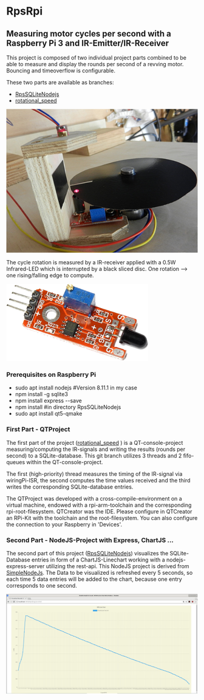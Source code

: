 # RpsRpi
## Measuring motor cycles per second with a Raspberry Pi 3 and IR-Emitter/IR-Receiver
This project is composed of two individual project parts combined to be able to measure and display the rounds per second of a revving motor. Bouncing and timeoverflow is configurable.

These two parts are available as branches:
* [RpsSQLiteNodejs](https://github.com/emmerlin1/RpsRpi/tree/RpsSQLiteNodejs)
* [rotational_speed](https://github.com/emmerlin1/RpsRpi/tree/rotational_speed)


![IR Receiver](images/ir_measurement.jpg)

The cycle rotation is measured by a IR-receiver applied with a 0.5W Infrared-LED which is interrupted by a black sliced disc. One rotation --> one rising/falling edge to compute.

![Rounds per Second](images/ir_receiver.png)

### Prerequisites on Raspberry Pi
* sudo apt install nodejs #Version 8.11.1 in my case
* npm install -g sqlite3 
* npm install express --save
* npm install #in directory RpsSQLiteNodejs
* sudo apt install qt5-qmake

### First Part - QTProject
The first part of the project ([rotational_speed](https://github.com/emmerlin1/RpsRpi/tree/rotational_speed)
) is a QT-console-project measuring/computing the IR-signals and writing the results (rounds per second) to a SQLite-database. This git branch utilizes 3 threads and 2 fifo-queues within the QT-console-project. 

The first (high-priority) thread measures the timing of the IR-signal via wiringPi-ISR, the second computes the time values received and the third writes the corresponding SQLite-database entries.

The QTProject was developed with a cross-compile-environment on a virtual machine, endowed with a rpi-arm-toolchain and the corresponding rpi-root-filesystem. QTCreator was the IDE. Please configure in QTCreator an RPi-Kit with the toolchain and the root-filesystem. You can also configure the connection to your Raspberry in 'Devices'. 

### Second Part - NodeJS-Project with Express, ChartJS ...
The second part of this project ([RpsSQLiteNodejs](https://github.com/emmerlin1/RpsRpi/tree/RpsSQLiteNodejs)) visualizes the SQLite-Database entries in form of a ChartJS-Linechart working with a nodejs-express-server utilizing the rest-api. This NodeJS project is derived from [SimpleNodeJs](https://github.com/magneka/SimpleNodeJs). The Data to be visualized is refreshed every 5 seconds, so each time 5 data entries will be added to the chart, because one entry corresponds to one second.

![Rounds per Second](images/rps_diagram.png)
